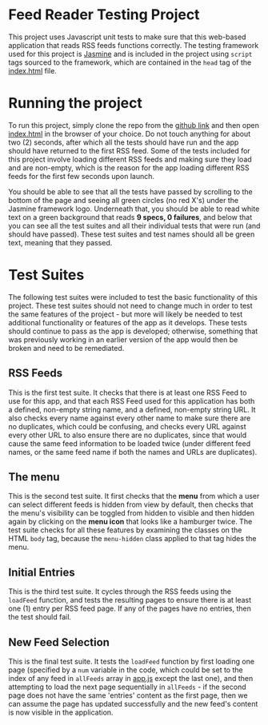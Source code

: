 # Feed Reader Testing Project

This project uses Javascript unit tests to make sure that this web-based
application that reads RSS feeds functions correctly. The testing framework
used for this project is [Jasmine](http://jasmine.github.io/) and is included
in the project using `script` tags sourced to the framework, which are
contained in the `head` tag of the [index.html](index.html) file.


# Running the project

To run this project, simply clone the repo from the
[github link](https://github.com/Gendo90/frontend-nanodegree-feedreader.git)
and then open [index.html](index.html) in the browser of your choice. Do not
touch anything for about two (2) seconds, after which all the tests should
have run and the app should have returned to the first RSS feed. Some of the
tests included for this project involve loading different RSS feeds and making
sure they load and are non-empty, which is the reason for the app loading
different RSS feeds for the first few seconds upon launch.

You should be able to see that all the tests have passed by scrolling to the
bottom of the page and seeing all green circles (no red X's) under the Jasmine
framework logo. Underneath that, you should be able to read white text on a
green background that reads **9 specs, 0 failures**, and below that you can
see all the test suites and all their individual tests that were run (and
should have passed). These test suites and test names should all be green
text, meaning that they passed.


# Test Suites

The following test suites were included to test the basic functionality of
this project. These test suites should not need to change much in order to
test the same features of the project - but more will likely be needed to
test additional functionality or features of the app as it develops. These
tests should continue to pass as the app is developed; otherwise, something
that was previously working in an earlier version of the app would then be
broken and need to be remediated.

## RSS Feeds

This is the first test suite. It checks that there is at least one RSS Feed to
use for this app, and that each RSS Feed used for this application has both a
defined, non-empty string name, and a defined, non-empty string URL. It also
checks every name against every other name to make sure there are no duplicates,
which could be confusing, and checks every URL against every other URL to
also ensure there are no duplicates, since that would cause the same feed
information to be loaded twice (under different feed names, or the same feed
name if both the names and URLs are duplicates).

## The menu

This is the second test suite. It first checks that the **menu** from which a
user can select different feeds is hidden from view by default, then checks
that the menu's visibility can be toggled from hidden to visible and then
hidden again by clicking on the **menu icon** that looks like a hamburger
twice. The test suite checks for all these features by examining the classes
on the HTML `body` tag, because the `menu-hidden` class applied to that tag
hides the menu.

## Initial Entries

This is the third test suite. It cycles through the RSS feeds using the
`loadFeed` function, and tests the resulting pages to ensure there is at
least one (1) entry per RSS feed page. If any of the pages have no entries,
then the test should fail.

## New Feed Selection

This is the final test suite. It tests the `loadFeed` function by first loading
one page (specified by a `num` variable in the code, which could be set to the
index of any feed in `allFeeds` array in [app.js](js/app.js) except the last
one), and then attempting to load the next page sequentially in `allFeeds` -
if the second page does not have the same 'entries' content as the first
page, then we can assume the page has updated successfully and the new feed's
content is now visible in the application.
